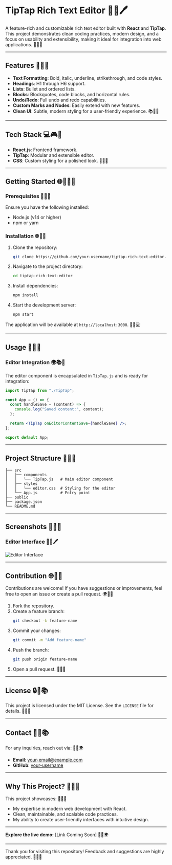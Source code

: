 # TipTap Rich Text Editor 🔧🌟🖊️

A feature-rich and customizable rich text editor built with **React** and **TipTap**. This project demonstrates clean coding practices, modern design, and a focus on usability and extensibility, making it ideal for integration into web applications. 🚀🎨🔐

---

## Features 🎯🔧🌟

- **Text Formatting**: Bold, italic, underline, strikethrough, and code styles.
- **Headings**: H1 through H6 support.
- **Lists**: Bullet and ordered lists.
- **Blocks**: Blockquotes, code blocks, and horizontal rules.
- **Undo/Redo**: Full undo and redo capabilities.
- **Custom Marks and Nodes**: Easily extend with new features.
- **Clean UI**: Subtle, modern styling for a user-friendly experience. 📚🎨🌌

---

## Tech Stack 💻🎮🔧

- **React.js**: Frontend framework.
- **TipTap**: Modular and extensible editor.
- **CSS**: Custom styling for a polished look. 📖📝🔄

---

## Getting Started 🌐🏃‍♂️🔧

### Prerequisites 💪🌐🎉

Ensure you have the following installed:

- Node.js (v14 or higher)
- npm or yarn

### Installation 🌐🚀📝

1. Clone the repository:

   ```bash
   git clone https://github.com/your-username/tiptap-rich-text-editor.git
   ```

2. Navigate to the project directory:

   ```bash
   cd tiptap-rich-text-editor
   ```

3. Install dependencies:

   ```bash
   npm install
   ```

4. Start the development server:
   ```bash
   npm start
   ```

The application will be available at `http://localhost:3000`. 🚀🎨💻

---

## Usage 🔧🌟🔐

### Editor Integration 🌍📚🔧

The editor component is encapsulated in `TipTap.js` and is ready for integration:

```jsx
import TipTap from "./TipTap";

const App = () => {
  const handleSave = (content) => {
    console.log("Saved content:", content);
  };

  return <TipTap onEditorContentSave={handleSave} />;
};

export default App;
```

---

## Project Structure 🔧🌟🎨

```
├── src
│   ├── components
│   │   └── TipTap.js   # Main editor component
│   ├── styles
│   │   └── editor.css  # Styling for the editor
│   └── App.js          # Entry point
├── public
├── package.json
└── README.md
```

---

## Screenshots 🎨🌄🔧

### Editor Interface 🔧🌟🖊️

![Editor Interface](https://via.placeholder.com/800x400?text=Screenshot+Coming+Soon)

---

## Contribution 🌐💪🎉

Contributions are welcome! If you have suggestions or improvements, feel free to open an issue or create a pull request. 🌍🎉🔐

1. Fork the repository.
2. Create a feature branch:
   ```bash
   git checkout -b feature-name
   ```
3. Commit your changes:
   ```bash
   git commit -m "Add feature-name"
   ```
4. Push the branch:
   ```bash
   git push origin feature-name
   ```
5. Open a pull request. 🔧🌌🌟

---

## License 🔒🔧📚

This project is licensed under the MIT License. See the `LICENSE` file for details. 💎🔧🌟

---

## Contact 📧🔧📚

For any inquiries, reach out via: 🚀🎨🌍

- **Email**: your-email@example.com
- **GitHub**: [your-username](https://github.com/your-username)

---

## Why This Project? 🌟🌌🔧

This project showcases: 🎉🎨🔧

- My expertise in modern web development with React.
- Clean, maintainable, and scalable code practices.
- My ability to create user-friendly interfaces with intuitive design.

---

**Explore the live demo:** [Link Coming Soon] 🚀🔧🌍

---

Thank you for visiting this repository! Feedback and suggestions are highly appreciated. 🌟💎🎉
